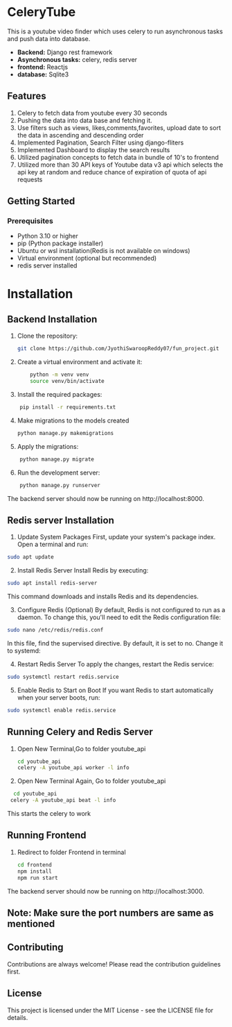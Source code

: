 # CeleryTube

This is a youtube video finder which uses celery to run asynchronous tasks and push data into database.
- **Backend:** Django rest framework
- **Asynchronous tasks:** celery, redis server
- **frontend:** Reactjs
- **database:** Sqlite3

## Features
1. Celery to fetch data from youtube every 30 seconds
2. Pushing the data into data base and fetching it.
3. Use filters such as views, likes,comments,favorites, upload date to sort the data in ascending and descending order
4. Implemented Pagination, Search Filter using django-fliters
5. Implemented Dashboard to display the search results
6. Utilized pagination concepts to fetch data in bundle of 10's to frontend
7. Utilized more than 30 API keys of Youtube data v3 api which selects the api key at random and reduce chance of expiration of quota of api requests


## Getting Started

### Prerequisites

- Python 3.10 or higher
- pip (Python package installer)
- Ubuntu or wsl installation(Redis is not available on windows)
- Virtual environment (optional but recommended)
- redis server installed

# Installation

## Backend Installation

1. Clone the repository:

   ```bash
   git clone https://github.com/JyothiSwaroopReddy07/fun_project.git
    ```

2. Create a virtual environment and activate it:
    ```bash
        python -m venv venv
        source venv/bin/activate
    ```
3. Install the required packages:

```bash
    pip install -r requirements.txt
```
4. Make migrations to the models created
   ```bash
   python manage.py makemigrations
   ```

5. Apply the migrations:

```bash
    python manage.py migrate
```

6. Run the development server:
```bash
    python manage.py runserver
```

The backend server should now be running on http://localhost:8000.


## Redis server Installation

1. Update System Packages
First, update your system's package index. Open a terminal and run:

```bash
sudo apt update
```
2. Install Redis Server
Install Redis by executing:

```bash
sudo apt install redis-server
```
This command downloads and installs Redis and its dependencies.

3. Configure Redis (Optional)
By default, Redis is not configured to run as a daemon. To change this, you'll need to edit the Redis configuration file:

```bash
sudo nano /etc/redis/redis.conf
```
In this file, find the supervised directive. By default, it is set to no. Change it to systemd:


4. Restart Redis Server
To apply the changes, restart the Redis service:

```bash
sudo systemctl restart redis.service
```

5. Enable Redis to Start on Boot
If you want Redis to start automatically when your server boots, run:

```bash
sudo systemctl enable redis.service
```

## Running Celery and Redis Server

1. Open New Terminal,Go to folder youtube_api
   ```bash
   cd youtube_api
   celery -A youtube_api worker -l info
   ```
2. Open New Terminal Again, Go to folder youtube_api
  ```bash
    cd youtube_api
   celery -A youtube_api beat -l info
   ```
This starts the celery to work


## Running Frontend

1. Redirect to folder Frontend in terminal
   ```bash
   cd frontend
   npm install
   npm run start
   ```
The backend server should now be running on http://localhost:3000.

##  Note: Make sure the port numbers are same as mentioned



## Contributing
Contributions are always welcome! Please read the contribution guidelines first.

## License
This project is licensed under the MIT License - see the LICENSE file for details.

